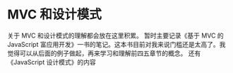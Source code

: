 # MVC 和设计模式
关于 MVC 和设计模式的理解都会放在这里积累。
暂时主要记录《基于 MVC 的 JavaScript 富应用开发》一书的笔记。这本书目前对我来说门槛还是太高了。我觉得可以从后面的例子做起，再来学习和理解前四五章节的概念。
还有《JavaScript 设计模式》的内容
